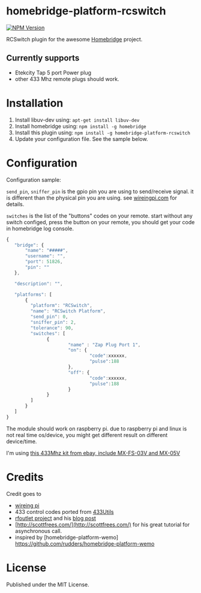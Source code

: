 # homebridge-platform-rcswitch
[![NPM Version](https://img.shields.io/npm/v/homebridge-platform-rcswitch.svg)](https://www.npmjs.com/package/homebridge-platform-rcswitch)

RCSwitch plugin for the awesome  [Homebridge](https://github.com/nfarina/homebridge) project.

## Currently supports
- Etekcity Tap 5 port Power plug
- other 433 Mhz remote plugs should work.

# Installation

1. Install libuv-dev using: `apt-get install libuv-dev`
2. Install homebridge using: `npm install -g homebridge`
3. Install this plugin using: `npm install -g homebridge-platform-rcswitch`
4. Update your configuration file. See the sample below.

# Configuration

Configuration sample:

`send_pin`, `sniffer_pin` is the gpio pin you are using to send/receive signal. it is different than the physical pin you are using. see [wireingpi.com](http://wiringpi.com/pins/) for details.

`switches` is the list of the "buttons" codes on your remote. start without any switch configed, press the button on your remote, you should get your code in homebridge log console.


 ```javascript
{
    "bridge": {
        "name": "#####",
        "username": "",
        "port": 51826,
        "pin": ""
    },

    "description": "",

    "platforms": [
        {
          "platform": "RCSwitch",
          "name": "RCSwitch Platform",
          "send_pin": 0,
          "sniffer_pin": 2,
          "tolerance": 90,
          "switches": [
                {
                        "name" : "Zap Plug Port 1",
                        "on": {
                                "code":xxxxxx,
                                "pulse":188
                        },
                        "off": {
                                "code":xxxxxx,
                                "pulse":188
                        }
                }
          ]
        }
    ]
}

```

The module should work on raspberry pi. due to raspberry pi and linux is not real time os/device, you might get different result on different device/time.

I'm using [this 433Mhz kit from ebay, include MX-FS-03V and MX-05V](http://www.ebay.com/sch/i.html?_nkw=433Mhz+RF+Transmitter+Module+and+Receiver+Link+Kit+)

# Credits

Credit goes to
- [wireing pi](http://wiringpi.com/pins/)
- 433 control codes ported from [433Utils](https://github.com/ninjablocks/433Utils)
- [rfoutlet project](https://github.com/timleland/rfoutlet) and his [blog post](https://timleland.com/wireless-power-outlets/)
- [http://scottfrees.com/](http://scottfrees.com/) for his great tutorial for asynchronous call.
- inspired by [homebridge-platform-wemo] https://github.com/rudders/homebridge-platform-wemo

# License

Published under the MIT License.
